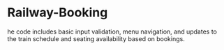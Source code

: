 # Railway-Booking
he code includes basic input validation, menu navigation, and updates to the train schedule and seating availability based on bookings.

